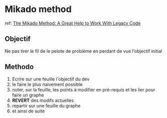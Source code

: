 # Mikado method

ref: [The Mikado Method: A Great Help to Work With Legacy Code](https://improveandrepeat.com/2020/12/the-mikado-method-a-great-help-to-work-with-legacy-code/)

## Objectif
Ne pas tirer le fil de le pelote de problème en perdant de vue l'objectif initial


## Methodo 

1. Ecrire sur une feuille l'objectif du dev
1. le faire le plus naivement possible
1. noter, sur la feuille, les points à modifier en pré-requis et les lier pour faire un graphe
1. **REVERT** des modifs actuelles
1. repartir sur une feuille du graphe
1. et ainsi de suite
